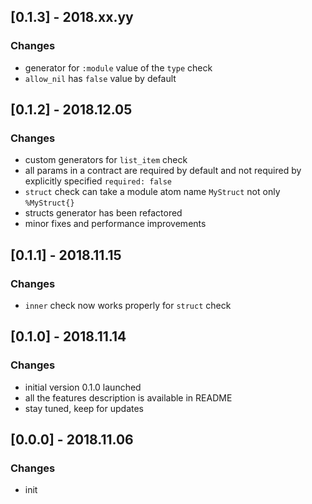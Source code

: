 ## [0.1.3] - 2018.xx.yy

### Changes
- generator for `:module` value of the `type` check
- `allow_nil` has `false` value by default

## [0.1.2] - 2018.12.05

### Changes
- custom generators for `list_item` check
- all params in a contract are required by default and not required by explicitly specified `required: false`
- `struct` check can take a module atom name `MyStruct` not only `%MyStruct{}`
- structs generator has been refactored
- minor fixes and performance improvements

## [0.1.1] - 2018.11.15

### Changes
- `inner` check now works properly for `struct` check

## [0.1.0] - 2018.11.14

### Changes
- initial version 0.1.0 launched
- all the features description is available in README
- stay tuned, keep for updates

## [0.0.0] - 2018.11.06

### Changes
- init
